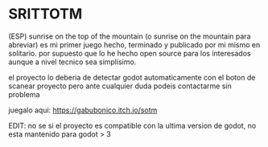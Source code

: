 # SRITTOTM

(ESP) sunrise on the top of the mountain (o sunrise on the mountain para abreviar) es mi primer juego hecho, terminado y publicado por mi mismo en solitario. por supuesto que lo he hecho open source para los interesados aunque a nivel tecnico sea simplisimo.

el proyecto lo deberia de detectar godot automaticamente con el boton de scanear proyecto pero ante cualquier duda podeis contactarme sin problema

juegalo aqui: https://gabubonico.itch.io/sotm

EDIT: no se si el proyecto es compatible con la ultima version de godot, no esta mantenido para godot > 3
